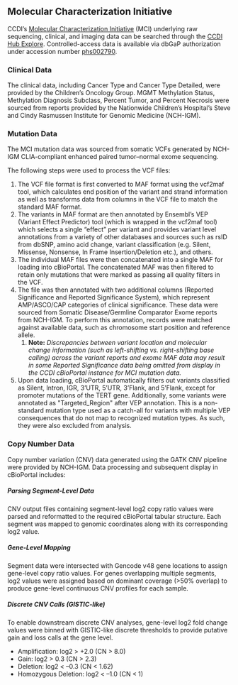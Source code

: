## Molecular Characterization Initiative
CCDI’s [Molecular Characterization Initiative](https://ccdi.cancer.gov/MCI) (MCI) underlying raw sequencing, clinical, and imaging data can be searched through the [CCDI Hub Explore](https://ccdi.cancer.gov/explore?dbgap_accession=phs002790). Controlled-access data is available via dbGaP authorization under accession number [phs002790](https://www.ncbi.nlm.nih.gov/projects/gap/cgi-bin/study.cgi?study_id=phs002790).

### Clinical Data
The clinical data, including Cancer Type and Cancer Type Detailed, were provided by the Children’s Oncology Group. MGMT Methylation Status, Methylation Diagnosis Subclass, Percent Tumor, and Percent Necrosis were sourced from reports provided by the Nationwide Children’s Hospital’s Steve and Cindy Rasmussen Institute for Genomic Medicine (NCH-IGM).

### Mutation Data
The MCI mutation data was sourced from somatic VCFs generated by NCH-IGM CLIA-compliant enhanced paired tumor–normal exome sequencing. 

The following steps were used to process the VCF files: 
1.	The VCF file format is first converted to MAF format using the vcf2maf tool, which calculates end position of the variant and strand information as well as transforms data from columns in the VCF file to match the standard MAF format. 
2.	The variants in MAF format are then annotated by Ensembl’s VEP (Variant Effect Predictor) tool (which is wrapped in the vcf2maf tool) which selects a single “effect” per variant and provides variant level annotations from a variety of other databases and sources such as rsID from dbSNP, amino acid change, variant classification (e.g. Silent, Missense, Nonsense, In Frame Insertion/Deletion etc.), and others.
3.	The individual MAF files were then concatenated into a single MAF for loading into cBioPortal. The concatenated MAF was then filtered to retain only mutations that were marked as passing all quality filters in the VCF. 
4.	The file was then annotated with two additional columns (Reported Significance and Reported Significance System), which represent AMP/ASCO/CAP categories of clinical significance. These data were sourced from Somatic Disease/Germline Comparator Exome reports from NCH-IGM. To perform this annotation, records were matched against available data, such as chromosome start position and reference allele.
    1. **Note:** *Discrepancies between variant location and molecular change information (such as left-shifting vs. right-shifting base calling) across the variant reports and exome MAF data may result in some Reported Significance data being omitted from display in the CCDI cBioPortal instance for MCI mutation data.*
5.	Upon data loading, cBioPortal automatically filters out variants classified as Silent, Intron, IGR, 3’UTR, 5’UTR, 3’Flank, and 5’Flank, except for promoter mutations of the TERT gene. Additionally, some variants were annotated as "Targeted_Region" after VEP annotation. This is a non-standard mutation type used as a catch-all for variants with multiple VEP consequences that do not map to recognized mutation types. As such, they were also excluded from analysis.

### Copy Number Data
Copy number variation (CNV) data generated using the GATK CNV pipeline were provided by NCH-IGM. Data processing and subsequent display in cBioPortal includes:

##### Parsing Segment-Level Data
CNV output files containing segment-level log2 copy ratio values were parsed and reformatted to the required cBioPortal tabular structure. Each segment was mapped to genomic coordinates along with its corresponding log2 value.

##### Gene-Level Mapping
Segment data were intersected with Gencode v48 gene locations to assign gene-level copy ratio values. For genes overlapping multiple segments, log2 values were assigned based on dominant coverage (>50% overlap) to produce gene-level continuous CNV profiles for each sample.

##### Discrete CNV Calls (GISTIC-like)
To enable downstream discrete CNV analyses, gene-level log2 fold change values were binned with GISTIC-like discrete thresholds to provide putative gain and loss calls at the gene level.
*	Amplification: log2 > +2.0 (CN > 8.0)
*	Gain: log2 > 0.3 (CN > 2.3)
*	Deletion: log2 < –0.3 (CN < 1.62) 
*	Homozygous Deletion: log2 < –1.0 (CN < 1)
